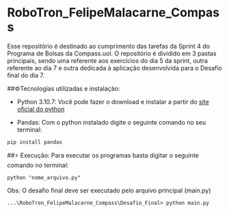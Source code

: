 # RoboTron_FelipeMalacarne_Compass
Esse repositório é destinado ao cumprimento das tarefas da Sprint 4 do Programa de Bolsas da Compass.uol. O repositório é dividido em 3 pastas principais, sendo uma referente aos exercícios do dia 5 da sprint, outra referente ao dia 7 e outra dedicada à aplicação desenvolvida para o Desafio final do dia 7.

##⚙️Tecnologias utilizadas e instalação:
- Python 3.10.7: Você pode fazer o download e instalar a partir do [site oficial do python](https://www.python.org/downloads/)

- Pandas: Com o python instalado digite o seguinte comando no seu terminal:
```
pip install pandas
```

##⚡️ Execução:
Para executar os programas basta digitar o seguinte comando no terminal:
```
python "nome_arquivo.py"
```
Obs: O desafio final deve ser executado pelo arquivo principal (main.py)
```
...\RoboTron_FelipeMalacarne_Compass\Desafio_Final> python main.py
```


